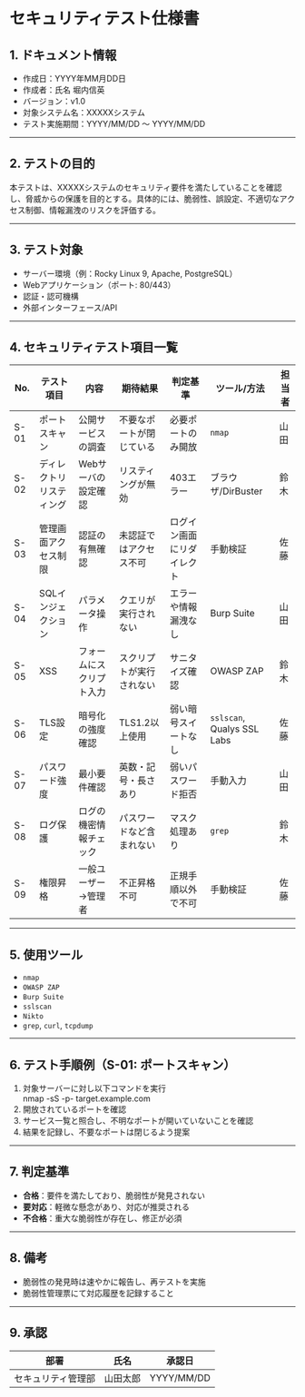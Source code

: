# セキュリティテスト仕様書

## 1. ドキュメント情報
- 作成日：YYYY年MM月DD日
- 作成者：氏名 堀内信英
- バージョン：v1.0
- 対象システム名：XXXXXシステム
- テスト実施期間：YYYY/MM/DD ～ YYYY/MM/DD

---

## 2. テストの目的
本テストは、XXXXXシステムのセキュリティ要件を満たしていることを確認し、脅威からの保護を目的とする。具体的には、脆弱性、誤設定、不適切なアクセス制御、情報漏洩のリスクを評価する。

---

## 3. テスト対象
- サーバー環境（例：Rocky Linux 9, Apache, PostgreSQL）
- Webアプリケーション（ポート: 80/443）
- 認証・認可機構
- 外部インターフェース/API

---

## 4. セキュリティテスト項目一覧

| No. | テスト項目 | 内容 | 期待結果 | 判定基準 | ツール/方法 | 担当者 |
|-----|------------|------|-----------|------------|--------------|--------|
| S-01 | ポートスキャン | 公開サービスの調査 | 不要なポートが閉じている | 必要ポートのみ開放 | `nmap` | 山田 |
| S-02 | ディレクトリリスティング | Webサーバの設定確認 | リスティングが無効 | 403エラー | ブラウザ/DirBuster | 鈴木 |
| S-03 | 管理画面アクセス制限 | 認証の有無確認 | 未認証ではアクセス不可 | ログイン画面にリダイレクト | 手動検証 | 佐藤 |
| S-04 | SQLインジェクション | パラメータ操作 | クエリが実行されない | エラーや情報漏洩なし | Burp Suite | 山田 |
| S-05 | XSS | フォームにスクリプト入力 | スクリプトが実行されない | サニタイズ確認 | OWASP ZAP | 鈴木 |
| S-06 | TLS設定 | 暗号化の強度確認 | TLS1.2以上使用 | 弱い暗号スイートなし | `sslscan`, Qualys SSL Labs | 佐藤 |
| S-07 | パスワード強度 | 最小要件確認 | 英数・記号・長さあり | 弱いパスワード拒否 | 手動入力 | 山田 |
| S-08 | ログ保護 | ログの機密情報チェック | パスワードなど含まれない | マスク処理あり | `grep` | 鈴木 |
| S-09 | 権限昇格 | 一般ユーザー→管理者 | 不正昇格不可 | 正規手順以外で不可 | 手動検証 | 佐藤 |

---

## 5. 使用ツール
- `nmap`
- `OWASP ZAP`
- `Burp Suite`
- `sslscan`
- `Nikto`
- `grep`, `curl`, `tcpdump`

---

## 6. テスト手順例（S-01: ポートスキャン）

1. 対象サーバーに対し以下コマンドを実行  
nmap -sS -p- target.example.com
2. 開放されているポートを確認
3. サービス一覧と照合し、不明なポートが開いていないことを確認
4. 結果を記録し、不要なポートは閉じるよう提案

---

## 7. 判定基準
- **合格**：要件を満たしており、脆弱性が発見されない
- **要対応**：軽微な懸念があり、対応が推奨される
- **不合格**：重大な脆弱性が存在し、修正が必須

---

## 8. 備考
- 脆弱性の発見時は速やかに報告し、再テストを実施
- 脆弱性管理票にて対応履歴を記録すること

---

## 9. 承認
| 部署 | 氏名 | 承認日 |
|------|------|--------|
| セキュリティ管理部 | 山田太郎 | YYYY/MM/DD |
